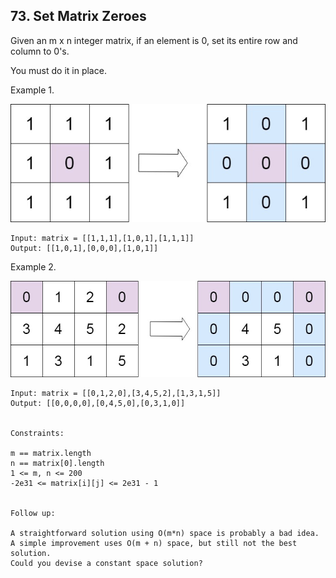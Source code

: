 ## 73. Set Matrix Zeroes
Given an m x n integer matrix, if an element is 0, set its entire row and column to 0's.

You must do it in place.


Example 1. 

![img.png](im1.png)
```
Input: matrix = [[1,1,1],[1,0,1],[1,1,1]]
Output: [[1,0,1],[0,0,0],[1,0,1]]
```


Example 2.

![img.png](im2.png)

```
Input: matrix = [[0,1,2,0],[3,4,5,2],[1,3,1,5]]
Output: [[0,0,0,0],[0,4,5,0],[0,3,1,0]]
 

Constraints:

m == matrix.length
n == matrix[0].length
1 <= m, n <= 200
-2e31 <= matrix[i][j] <= 2e31 - 1
 

Follow up:

A straightforward solution using O(m*n) space is probably a bad idea.
A simple improvement uses O(m + n) space, but still not the best solution.
Could you devise a constant space solution?
```
